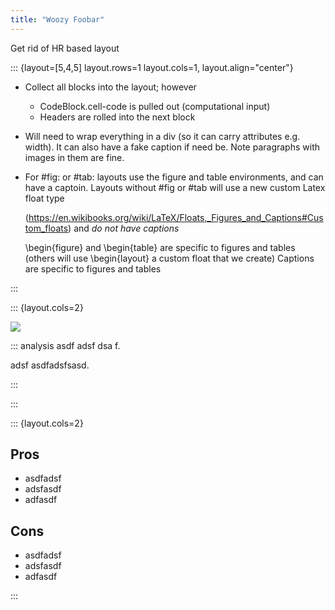 ```yaml
---
title: "Woozy Foobar"
---
```



Get rid of HR based layout

::: {layout=[5,4,5] layout.rows=1  layout.cols=1, layout.align="center"}

- Collect all blocks into the layout; however
    * CodeBlock.cell-code is pulled out (computational input)
    * Headers are rolled into the next block

- Will need to wrap everything in a div (so it can 
  carry attributes e.g. width). It can also have a 
  fake caption if need be. Note paragraphs with
  images in them are fine.
  
- For #fig: or #tab: layouts use the figure and table
  environments, and can have a captoin. Layouts without
  #fig or #tab will use a new custom Latex float type
  
  (https://en.wikibooks.org/wiki/LaTeX/Floats,_Figures_and_Captions#Custom_floats) and *do not have captions*
  
  \begin{figure} and \begin{table} are specific to figures and tables
  (others will use \begin{layout} a custom float that we create)
  Captions are specific to figures and tables

:::

::: {layout.cols=2}

![](image.png)


::: analysis
asdf adsf dsa f.

adsf asdfadsfsasd.

:::



:::


::: {layout.cols=2}



## Pros

- asdfadsf
- adsfasdf
- adfasdf

## Cons

- asdfadsf
- adsfasdf
- adfasdf

:::

